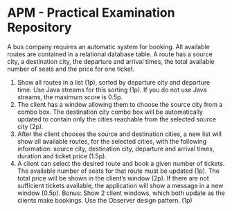 # APM - Practical Examination Repository
A bus company requires an automatic system for booking. All available routes are contained in a relational
database table. A route has a source city, a destination city, the departure and arrival times, the total
available number of seats and the price for one ticket.
1. Show all routes in a list (1p), sorted by departure city and departure time. Use Java streams for
   this sorting (1p). If you do not use Java streams, the maximum score is 0.5p.
2. The client has a window allowing them to choose the source city from a combo box. The
   destination city combo box will be automatically updated to contain only the cities reachable from
   the selected source city (2p).
3. After the client chooses the source and destination cities, a new list will show all available routes,
   for the selected cities, with the following information: source city, destination city, departure and
   arrival times, duration and ticket price (1.5p).
4. A client can select the desired route and book a given number of tickets. The available number of
   seats for that route must be updated (1p). The total price will be shown in the client’s window
   (2p). If there are not sufficient tickets available, the application will show a message in a new
   window (0.5p).
   Bonus:
   Show 2 client windows, which both update as the clients make bookings. Use the Observer design pattern.
   (1p)

